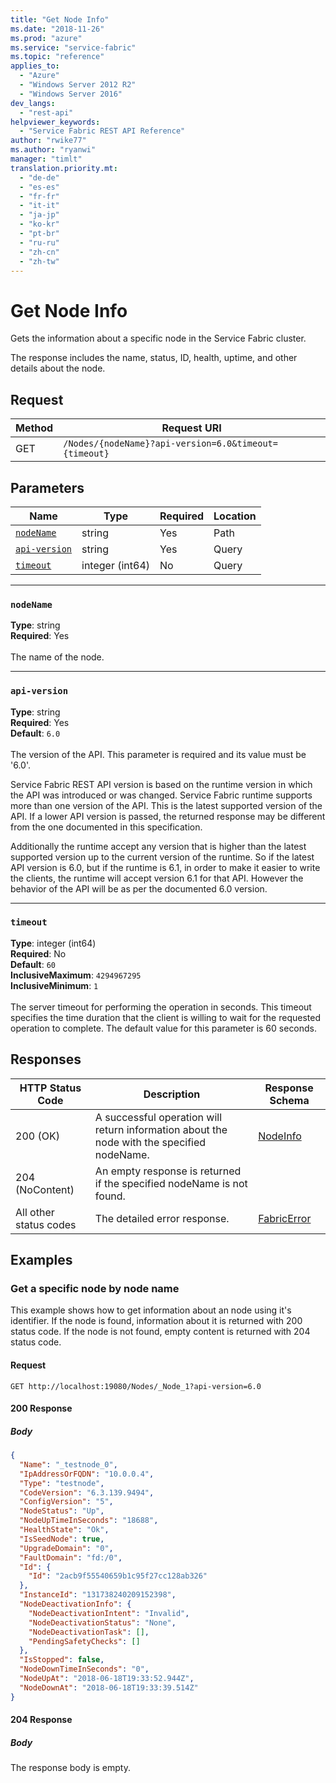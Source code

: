 ```yaml
---
title: "Get Node Info"
ms.date: "2018-11-26"
ms.prod: "azure"
ms.service: "service-fabric"
ms.topic: "reference"
applies_to: 
  - "Azure"
  - "Windows Server 2012 R2"
  - "Windows Server 2016"
dev_langs: 
  - "rest-api"
helpviewer_keywords: 
  - "Service Fabric REST API Reference"
author: "rwike77"
ms.author: "ryanwi"
manager: "timlt"
translation.priority.mt: 
  - "de-de"
  - "es-es"
  - "fr-fr"
  - "it-it"
  - "ja-jp"
  - "ko-kr"
  - "pt-br"
  - "ru-ru"
  - "zh-cn"
  - "zh-tw"
---
```

# Get Node Info
Gets the information about a specific node in the Service Fabric cluster.

The response includes the name, status, ID, health, uptime, and other details about the node.

## Request
| Method | Request URI |
| ------ | ----------- |
| GET | `/Nodes/{nodeName}?api-version=6.0&timeout={timeout}` |


## Parameters
| Name | Type | Required | Location |
| --- | --- | --- | --- |
| [`nodeName`](#nodename) | string | Yes | Path |
| [`api-version`](#api-version) | string | Yes | Query |
| [`timeout`](#timeout) | integer (int64) | No | Query |

____
### `nodeName`
__Type__: string <br/>
__Required__: Yes<br/>
<br/>
The name of the node.

____
### `api-version`
__Type__: string <br/>
__Required__: Yes<br/>
__Default__: `6.0` <br/>
<br/>
The version of the API. This parameter is required and its value must be '6.0'.

Service Fabric REST API version is based on the runtime version in which the API was introduced or was changed. Service Fabric runtime supports more than one version of the API. This is the latest supported version of the API. If a lower API version is passed, the returned response may be different from the one documented in this specification.

Additionally the runtime accept any version that is higher than the latest supported version up to the current version of the runtime. So if the latest API version is 6.0, but if the runtime is 6.1, in order to make it easier to write the clients, the runtime will accept version 6.1 for that API. However the behavior of the API will be as per the documented 6.0 version.


____
### `timeout`
__Type__: integer (int64) <br/>
__Required__: No<br/>
__Default__: `60` <br/>
__InclusiveMaximum__: `4294967295` <br/>
__InclusiveMinimum__: `1` <br/>
<br/>
The server timeout for performing the operation in seconds. This timeout specifies the time duration that the client is willing to wait for the requested operation to complete. The default value for this parameter is 60 seconds.

## Responses

| HTTP Status Code | Description | Response Schema |
| --- | --- | --- |
| 200 (OK) | A successful operation will return information about the node with the specified nodeName.<br/> | [NodeInfo](sfclient-v64-model-nodeinfo.md) |
| 204 (NoContent) | An empty response is returned if the specified nodeName is not found.<br/> |  |
| All other status codes | The detailed error response.<br/> | [FabricError](sfclient-v64-model-fabricerror.md) |

## Examples

### Get a specific node by node name

This example shows how to get information about an node using it's identifier. If the node is found, information about it is returned with 200 status code. If the node is not found, empty content is returned with 204 status code.

#### Request
```
GET http://localhost:19080/Nodes/_Node_1?api-version=6.0
```

#### 200 Response
##### Body
```json
{
  "Name": "_testnode_0",
  "IpAddressOrFQDN": "10.0.0.4",
  "Type": "testnode",
  "CodeVersion": "6.3.139.9494",
  "ConfigVersion": "5",
  "NodeStatus": "Up",
  "NodeUpTimeInSeconds": "18688",
  "HealthState": "Ok",
  "IsSeedNode": true,
  "UpgradeDomain": "0",
  "FaultDomain": "fd:/0",
  "Id": {
    "Id": "2acb9f55540659b1c95f27cc128ab326"
  },
  "InstanceId": "131738240209152398",
  "NodeDeactivationInfo": {
    "NodeDeactivationIntent": "Invalid",
    "NodeDeactivationStatus": "None",
    "NodeDeactivationTask": [],
    "PendingSafetyChecks": []
  },
  "IsStopped": false,
  "NodeDownTimeInSeconds": "0",
  "NodeUpAt": "2018-06-18T19:33:52.944Z",
  "NodeDownAt": "2018-06-18T19:33:39.514Z"
}
```


#### 204 Response
##### Body
The response body is empty.